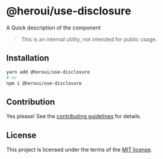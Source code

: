 # @heroui/use-disclosure

A Quick description of the component

> This is an internal utility, not intended for public usage.

## Installation

```sh
yarn add @heroui/use-disclosure
# or
npm i @heroui/use-disclosure
```

## Contribution

Yes please! See the
[contributing guidelines](https://github.com/nextui-org/nextui/blob/master/CONTRIBUTING.md)
for details.

## License

This project is licensed under the terms of the
[MIT license](https://github.com/nextui-org/nextui/blob/master/LICENSE).
